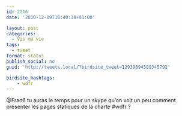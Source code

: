 ```yaml
---
id: 2216
date: '2010-12-09T18:40:38+01:00'

layout: post
categories:
  - Vis ma vie
tags:
  - tweet
format: status
publish_social: no
guid: 'http://tweets.local/?birdsite_tweet=12939694589345792'

birdsite_hashtags:
    - wdfr
---
```


@Fran6 tu auras le temps pour un skype qu’on voit un peu comment présenter les pages statiques de la charte #wdfr ?